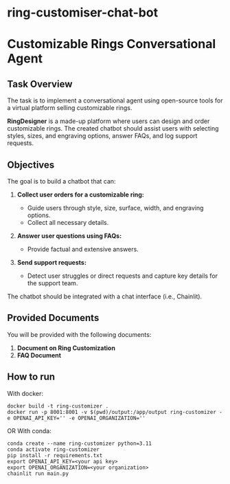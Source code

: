 # ring-customiser-chat-bot
# Customizable Rings Conversational Agent

## Task Overview

The task is to implement a conversational agent using open-source tools for a virtual platform selling customizable rings.

**RingDesigner** is a made-up platform where users can design and order customizable rings. The created chatbot should assist users with selecting styles, sizes, and engraving options, answer FAQs, and log support requests.

## Objectives

The goal is to build a chatbot that can:

1. **Collect user orders for a customizable ring:**
   - Guide users through style, size, surface, width, and engraving options.
   - Collect all necessary details.

2. **Answer user questions using FAQs:**
   - Provide factual and extensive answers.

3. **Send support requests:**
   - Detect user struggles or direct requests and capture key details for the support team.

The chatbot should be integrated with a chat interface (i.e., Chainlit).

## Provided Documents

You will be provided with the following documents:
1. **Document on Ring Customization**
2. **FAQ Document**

## How to run

With docker:
```
docker build -t ring-customizer .
docker run -p 8001:8001 -v $(pwd)/output:/app/output ring-customizer -e OPENAI_API_KEY='' -e OPENAI_ORGANIZATION=''
```
OR
With conda:
```
conda create --name ring-customizer python=3.11
conda activate ring-customizer
pip install -r requirements.txt
export OPENAI_API_KEY=<your api key>
export OPENAI_ORGANIZATION=<your organization>
chainlit run main.py
```
